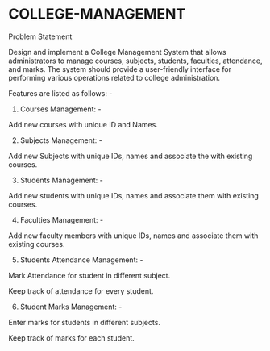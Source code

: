 # COLLEGE-MANAGEMENT
Problem Statement

Design and implement a College Management System that allows administrators to manage courses, subjects, students, faculties, attendance, and marks. The system should provide a user-friendly interface for performing various operations related to college administration.

Features are listed as follows: -

1. Courses Management: -

Add new courses with unique ID and Names.

2. Subjects Management: -

Add new Subjects with unique IDs, names and associate the with existing courses.

3. Students Management: -

Add new students with unique IDs, names and associate them with existing courses.

4. Faculties Management: -

Add new faculty members with unique IDs, names and associate them with existing courses.

5. Students Attendance Management: -

Mark Attendance for student in different subject.

Keep track of attendance for every student.

6. Student Marks Management: -

Enter marks for students in different subjects.

Keep track of marks for each student.

